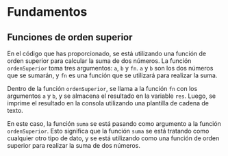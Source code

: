 # Fundamentos

## Funciones de orden superior

En el código que has proporcionado, se está utilizando una función de orden superior para calcular la suma de dos números. La función `ordenSuperior` toma tres argumentos: `a`, `b` y `fn`. `a` y `b` son los dos números que se sumarán, y `fn` es una función que se utilizará para realizar la suma.

Dentro de la función `ordenSuperior`, se llama a la función `fn` con los argumentos `a` y `b`, y se almacena el resultado en la variable `res`. Luego, se imprime el resultado en la consola utilizando una plantilla de cadena de texto.

En este caso, la función `suma` se está pasando como argumento a la función `ordenSuperior`. Esto significa que la función `suma` se está tratando como cualquier otro tipo de dato, y se está utilizando como una función de orden superior para realizar la suma de dos números.